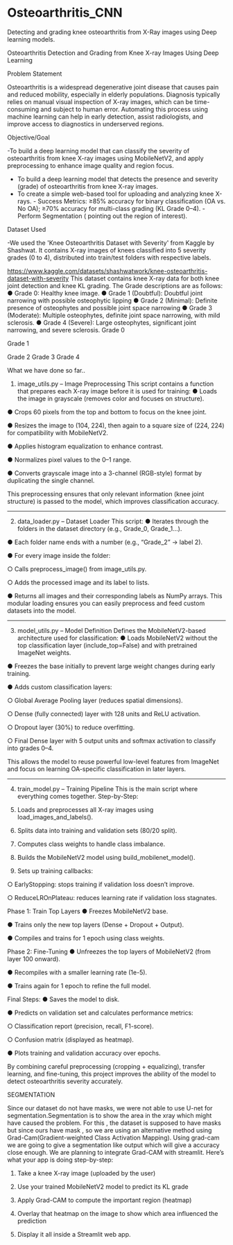 # Osteoarthritis_CNN
Detecting and grading knee osteoarthritis from X-Ray images using Deep learning models.

Osteoarthritis Detection and Grading from Knee X-ray Images Using Deep Learning


Problem Statement

Osteoarthritis is a widespread degenerative joint disease that causes pain and reduced mobility, especially in elderly populations. Diagnosis typically relies on manual visual inspection of X-ray images, which can be time-consuming and subject to human error. Automating this process using machine learning can help in early detection, assist radiologists, and improve access to diagnostics in underserved regions. 

Objective/Goal

-To build a deep learning model that can classify the severity of osteoarthritis from knee X-ray images using MobileNetV2, and apply preprocessing to enhance image quality and region focus. 
- To build a deep learning model that detects the presence and severity (grade) of osteoarthritis from knee X-ray images.
- To create a simple web-based tool for uploading and analyzing knee X-rays. - Success Metrics: ≥85% accuracy for binary classification (OA vs. No OA); ≥70% accuracy for multi-class grading (KL Grade 0–4). 
-Perform Segmentation ( pointing out the region of interest). 



Dataset Used 

-We used the 'Knee Osteoarthritis Dataset with Severity' from Kaggle by Shashwat. It contains X-ray images of knees classified into 5 severity grades (0 to 4), distributed into train/test folders with respective labels. 

https://www.kaggle.com/datasets/shashwatwork/knee-osteoarthritis-dataset-with-severity
This dataset contains knee X-ray data for both knee joint detection and knee KL grading. The Grade descriptions are as follows:
●	Grade 0: Healthy knee image.
●	Grade 1 (Doubtful): Doubtful joint narrowing with possible osteophytic lipping
●	Grade 2 (Minimal): Definite presence of osteophytes and possible joint space narrowing
●	Grade 3 (Moderate): Multiple osteophytes, definite joint space narrowing, with mild sclerosis.
●	Grade 4 (Severe): Large osteophytes, significant joint narrowing, and severe sclerosis.
    Grade 0

 Grade 1

 Grade 2
 Grade 3
 Grade 4

What we have done so far..
1. image_utils.py – Image Preprocessing
This script contains a function that prepares each X-ray image before it is used for training:
●	Loads the image in grayscale (removes color and focuses on structure).

●	Crops 60 pixels from the top and bottom to focus on the knee joint.

●	Resizes the image to (104, 224), then again to a square size of (224, 224) for compatibility with MobileNetV2.

●	Applies histogram equalization to enhance contrast.

●	Normalizes pixel values to the 0–1 range.

●	Converts grayscale image into a 3-channel (RGB-style) format by duplicating the single channel.

This preprocessing ensures that only relevant information (knee joint structure) is passed to the model, which improves classification accuracy.
________________________________________
2. data_loader.py – Dataset Loader
This script:
●	Iterates through the folders in the dataset directory (e.g., Grade_0, Grade_1...).

●	Each folder name ends with a number (e.g., “Grade_2” → label 2).

●	For every image inside the folder:

○	Calls preprocess_image() from image_utils.py.

○	Adds the processed image and its label to lists.

●	Returns all images and their corresponding labels as NumPy arrays.
This modular loading ensures you can easily preprocess and feed custom datasets into the model.
________________________________________
3. model_utils.py – Model Definition
Defines the MobileNetV2-based architecture used for classification:
●	Loads MobileNetV2 without the top classification layer (include_top=False) and with pretrained ImageNet weights.

●	Freezes the base initially to prevent large weight changes during early training.

●	Adds custom classification layers:

○	Global Average Pooling layer (reduces spatial dimensions).

○	Dense (fully connected) layer with 128 units and ReLU activation.

○	Dropout layer (30%) to reduce overfitting.

○	Final Dense layer with 5 output units and softmax activation to classify into grades 0–4.

This allows the model to reuse powerful low-level features from ImageNet and focus on learning OA-specific classification in later layers.
________________________________________
4. train_model.py – Training Pipeline
This is the main script where everything comes together.
Step-by-Step:
1.	 Loads and preprocesses all X-ray images using load_images_and_labels().

2.	 Splits data into training and validation sets (80/20 split).

3.	 Computes class weights to handle class imbalance.

4.	 Builds the MobileNetV2 model using build_mobilenet_model().

5.	 Sets up training callbacks:

○	EarlyStopping: stops training if validation loss doesn’t improve.

○	ReduceLROnPlateau: reduces learning rate if validation loss stagnates.

 Phase 1: Train Top Layers
●	Freezes MobileNetV2 base.

●	Trains only the new top layers (Dense + Dropout + Output).

●	Compiles and trains for 1 epoch using class weights.

 Phase 2: Fine-Tuning
●	Unfreezes the top layers of MobileNetV2 (from layer 100 onward).

●	Recompiles with a smaller learning rate (1e-5).

●	Trains again for 1 epoch to refine the full model.

 Final Steps:
●	Saves the model to disk.

●	Predicts on validation set and calculates performance metrics:

○	Classification report (precision, recall, F1-score).

○	Confusion matrix (displayed as heatmap).

●	Plots training and validation accuracy over epochs.

 By combining careful preprocessing (cropping + equalizing), transfer learning, and fine-tuning, this project improves the ability of the model to detect osteoarthritis severity accurately.


 
 

SEGMENTATION

Since our dataset do not have masks, we were not able to use U-net for segmentation.Segmentation is to show the area in the xray which might have caused the problem. For this , the dataset is supposed to have masks but since ours have mask , so  we are using an alternative method using Grad-Cam(Gradient-weighted Class Activation Mapping).
Using grad-cam we are going to give a segmentation like output which will give a accuracy close enough.
We are planning to integrate Grad-CAM with streamlit.
Here’s what your app is doing step-by-step:
1.	 Take a knee X-ray image (uploaded by the user)

2.	 Use your trained MobileNetV2 model to predict its KL grade

3.	 Apply Grad-CAM to compute the important region (heatmap)

4.	 Overlay that heatmap on the image to show which area influenced the prediction

5.	 Display it all inside a Streamlit web app.




